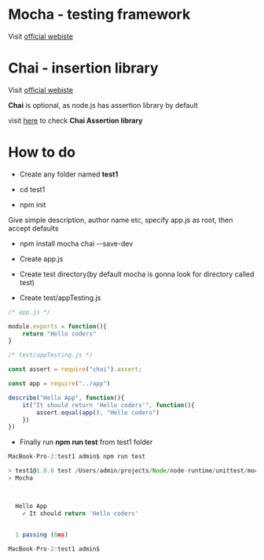 # Mocha - testing framework

Visit [official webiste](https://mochajs.org/)

# Chai - insertion library

Visit [official webiste](http://chaijs.com/)

**Chai** is optional, as node.js has assertion library by default

visit [here](http://chaijs.com/api/assert/) to check **Chai Assertion library**

# How to do

*	Create any folder named **test1**

*	cd test1

*	npm init 

Give simple description, author name etc, specify app.js as root, then accept defaults

*	npm install mocha chai --save-dev

*	Create app.js

*	Create test directory(by default mocha is gonna look for directory called test)

*	Create test/appTesting.js

```javascript
/* app.js */

module.exports = function(){
	return "Hello coders"
}
```


```javascript
/* test/appTesting.js */

const assert = require("chai").assert;

const app = require("../app")

describe("Hello App", function(){
	it("It should return 'Hello coders'", function(){
		assert.equal(app(), "Hello coders")
	})
})
```


* Finally run **npm run test** from test1 folder

```typescript
MacBook-Pro-2:test1 admin$ npm run test

> test1@1.0.0 test /Users/admin/projects/Node/node-runtime/unittest/mocha/test1
> Mocha



  Hello App
    ✓ It should return 'Hello coders'


  1 passing (6ms)

MacBook-Pro-2:test1 admin$ 
```